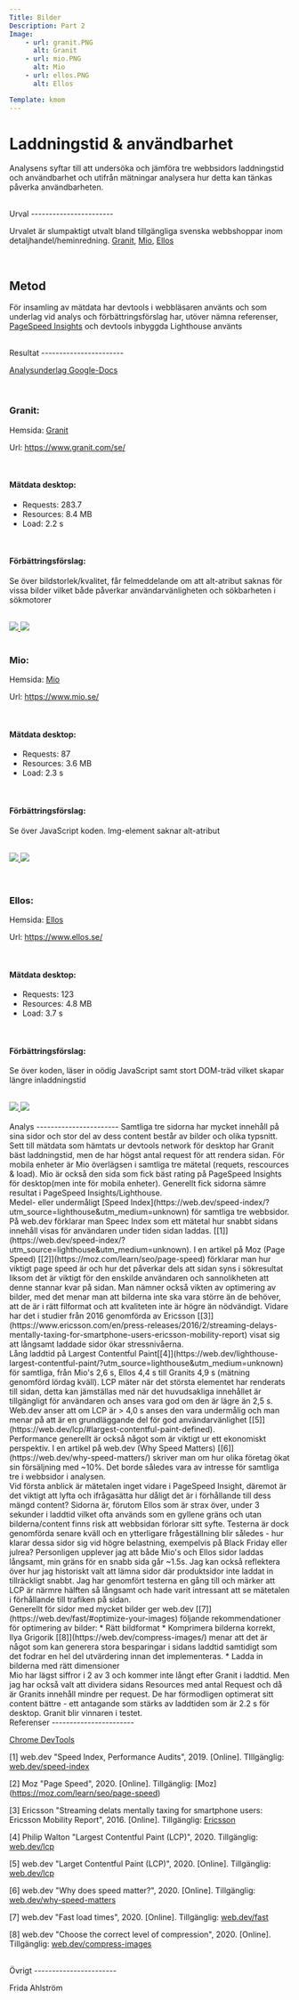 ```yaml
---
Title: Bilder
Description: Part 2
Image: 
    - url: granit.PNG
      alt: Granit
    - url: mio.PNG
      alt: Mio     
    - url: ellos.PNG
      alt: Ellos

Template: kmom
---
```

<!-- "../image/report-kmom05/granit.PNG" -->


Laddningstid & användbarhet
=======================

<!-- Skriv en eller två rader om vad uppgiften handlar om. -->
Analysens syftar till att undersöka och jämföra tre webbsidors laddningstid och användbarhet och utifrån mätningar analysera hur detta kan tänkas påverka användbarheten.

<br>
Urval
-----------------------

<!-- Berätta vilka webbplatser du valt att undersöka och varför eller hur du gick tillväga när du gjorde ditt urval. -->
Urvalet är slumpaktigt utvalt bland tillgängliga svenska webbshoppar inom detaljhandel/heminredning. [Granit](https://www.granit.com/se/), [Mio](https://www.mio.se/), [Ellos](https://www.ellos.se/)


<br>

Metod
-----------------------

<!-- Berätta kort om din "metod", hur du gör för att utföra undersökningen. Berätta om du använder något speciellt verktyg. -->
För insamling av mätdata har devtools i webbläsaren använts och som underlag vid analys och förbättringsförslag har, utöver nämna referenser, [PageSpeed Insights](https://developers.google.com/speed/pagespeed/insights/) och devtools inbyggda Lighthouse använts


<br>
Resultat
-----------------------

<!-- Dokumentera dina resultat från din studie. Berätta vad du kom fram till, vilka resultat du hittade och observerade. -->
[Analysunderlag Google-Docs](https://docs.google.com/spreadsheets/d/1Z15Jq_YHlI1b5meegoCRuXg9tHocPWtrbDuysc3otSI/edit?usp=sharing)

<br>

### Granit: 

Hemsida: [Granit](https://www.granit.com/se/)

Url: https://www.granit.com/se/

<br>

#### Mätdata desktop:

- Requests: 283.7
- Resources: 8.4 MB
- Load: 2.2 s

<br>

#### Förbättringsförslag:  
Se över bildstorlek/kvalitet, får felmeddelande om att alt-atribut saknas för vissa bilder vilket både påverkar användarvänligheten och sökbarheten i sökmotorer
 <br>

<br>

<div class="img-cont">

<a href="%base_url%/image/pagespeed_granit_desktop.PNG">
    <img class="in-report right" src="%base_url%/image/pagespeed_granit_desktop.PNG?q=100">
</a>

<a href="%base_url%/image/pagespeed_granit_mobile.PNG">
    <img class="in-report left" src="%base_url%/image/pagespeed_granit_mobile.PNG?q=100">
</a>

</div>


<br>

### Mio: 
Hemsida: [Mio](https://www.mio.se/)

Url: https://www.mio.se/

<br>

#### Mätdata desktop:

- Requests: 87
- Resources: 3.6 MB
- Load: 2.3 s

<br>

#### Förbättringsförslag: 
Se över JavaScript koden. Img-element saknar alt-atribut

<br>
<div class="img-cont">

<a href="%base_url%/image/pagespeed_mio_desktop.PNG">
    <img class="in-report right" src="%base_url%/image/pagespeed_mio_desktop.PNG?q=100">
</a>

<a href="%base_url%/image/pagespeed_mio_mobile.PNG">
    <img class="in-report left" src="%base_url%/image/pagespeed_mio_mobile.PNG?q=100">
</a>

</div>
<br>
<br>

### Ellos: 
Hemsida: [Ellos](https://www.ellos.se/)

Url: https://www.ellos.se/

<br>

#### Mätdata desktop:

- Requests: 123
- Resources: 4.8 MB
- Load: 3.7 s

<br>

#### Förbättringsförslag:
Se över koden, läser in oödig JavaScript samt stort DOM-träd vilket skapar längre inladdningstid 

<br>

<div class="img-cont">

<a href="%base_url%/image/pagespeed_ellos_desktop.PNG">
    <img class="in-report right" src="%base_url%/image/pagespeed_ellos_desktop.PNG?q=100">
</a>

<a href="%base_url%/image/pagespeed_ellos_mobile.PNG">
    <img class="in-report left" src="%base_url%/image/pagespeed_ellos_mobile.PNG?q=100">
</a>

</div>


<br>
Analys
-----------------------
<!-- 
Diskutera och analysera de resultaten du fann. -->
Samtliga tre sidorna har mycket innehåll på sina sidor och stor del av dess content består av bilder och olika typsnitt.
Sett till mätdata som hämtats ur devtools network för desktop har Granit bäst laddningstid, men de har högst antal request för att rendera sidan. För mobila enheter är Mio  överlägsen i samtliga tre mätetal (requets, rescources & load). Mio är också den sida som fick bäst rating på PageSpeed Insights för desktop(men inte för mobila enheter). Generellt fick sidorna sämre resultat i PageSpeed Insights/Lighthouse. 

<br>
Medel- eller undermåligt [Speed Index](https://web.dev/speed-index/?utm_source=lighthouse&utm_medium=unknown) för samtliga tre webbsidor. På web.dev förklarar man Speec Index som ett mätetal hur snabbt sidans innehåll visas för användaren under tiden sidan laddas. [[1]](https://web.dev/speed-index/?utm_source=lighthouse&utm_medium=unknown). I en artikel på Moz (Page Speed) [[2]](https://moz.com/learn/seo/page-speed) förklarar man hur viktigt page speed är och hur det påverkar dels att sidan syns i sökresultat liksom det är viktigt för den enskilde användaren och sannolikheten att denne stannar kvar på sidan. Man nämner också vikten av optimering av bilder, med det menar man att bilderna inte ska vara större än de behöver, att de är i rätt filformat och att kvaliteten inte är högre än nödvändigt. Vidare har det i studier från 2016 genomförda av Ericsson [[3]](https://www.ericsson.com/en/press-releases/2016/2/streaming-delays-mentally-taxing-for-smartphone-users-ericsson-mobility-report) visat sig att långsamt laddade sidor ökar stressnivåerna. 


<br>
Lång laddtid på Largest Contentful Paint[[4]](https://web.dev/lighthouse-largest-contentful-paint/?utm_source=lighthouse&utm_medium=unknown) för samtliga, från Mio's 2,6 s,  Ellos 4,4 s  till Granits 4,9 s (mätning genomförd lördag kväll). LCP mäter när det största elementet har renderats till sidan, detta kan jämställas med när det huvudsakliga innehållet är tillgängligt för användaren och anses vara god om den är lägre än 2,5 s. Web.dev anser att om LCP är > 4,0 s anses den vara undermålig och man menar på att är en grundläggande del för god användarvänlighet [[5]](https://web.dev/lcp/#largest-contentful-paint-defined). 

<br>
Performance generellt är också något som är viktigt ur ett ekonomiskt perspektiv. I en artikel på web.dev (Why Speed Matters) [[6]](https://web.dev/why-speed-matters/) skriver man om hur olika företag ökat sin försäljning med ~10%. Det borde således vara av intresse för samtliga tre i webbsidor i analysen.

<br>
Vid första anblick är mätetalen inget vidare i PageSpeed Insight, däremot är det viktigt att lyfta och ifrågasätta hur dåligt det är i förhållande till dess mängd content? Sidorna är, förutom Ellos som är strax över, under 3 sekunder i laddtid vilket ofta används som en gyllene gräns och utan bilderna/content finns risk att webbsidan förlorar sitt syfte. Testerna är dock genomförda senare kväll och en ytterligare frågeställning blir således - hur klarar dessa sidor sig vid högre belastning, exempelvis på Black Friday eller julrea?
Personligen upplever jag att både Mio's och Ellos sidor laddas långsamt, min gräns för en snabb sida går ~1.5s. Jag kan också reflektera över hur jag historiskt valt att lämna sidor där produktsidor inte laddat in tillräckligt snabbt. Jag har genomfört testerna en gång till och märker att LCP är närmre hälften så långsamt och hade varit intressant att se mätetalen i förhållande till trafiken på sidan.

<br> 
Generellt för sidor med mycket bilder ger web.dev [[7]](https://web.dev/fast/#optimize-your-images) följande rekommendationer för optimering av bilder:
* Rätt bildformat
* Komprimera bilderna korrekt, Ilya Grigorik [[8]](https://web.dev/compress-images/) menar att det är något som kan generera stora besparingar i sidans laddtid samtidigt som det fodrar en hel del utvärdering innan det implementeras.
* Ladda in bilderna med rätt dimensioner


<br>
Mio har lägst siffror i 2 av 3 och kommer inte långt efter Granit i laddtid. Men jag har också valt att dividera sidans Resources med antal Request och då är Granits innehåll mindre per request. De har förmodligen optimerat sitt content bättre - ett antagande som stärks av laddtiden som är 2.2 s för desktop. Granit blir vinnaren i testet.


<br>
Referenser
-----------------------

[Chrome DevTools](https://developers.google.com/web/tools/chrome-devtools/network)

[1] web.dev "Speed Index, Performance Audits", 2019. [Online]. TIllgänglig: 
[web.dev/speed-index](https://web.dev/speed-index/?utm_source=lighthouse&utm_medium=unknown)

[2] Moz "Page Speed", 2020. [Online]. Tillgänglig: [Moz] (https://moz.com/learn/seo/page-speed)

[3] Ericsson "Streaming delats mentally taxing for smartphone users: Ericsson Mobility Report", 2016. [Online]. Tillgänglig: [Ericsson](https://www.ericsson.com/en/press-releases/2016/2/streaming-delays-mentally-taxing-for-smartphone-users-ericsson-mobility-report)

[4] Philip Walton "Largest Contentful Paint (LCP)", 2020. Tillgänglig: [web.dev/lcp](https://web.dev/lighthouse-largest-contentful-paint/?utm_source=lighthouse&utm_medium=unknown)

[5] web.dev "Larget Contentful Paint (LCP)", 2020. [Online]. Tillgänglig: [web.dev/lcp](https://web.dev/lcp/#largest-contentful-paint-defined)

[6] web.dev "Why does speed matter?", 2020. [Online]. Tillgänglig: [web.dev/why-speed-matters](https://web.dev/why-speed-matters/)

[7] web.dev "Fast load times", 2020. [Online]. Tillgänglig: [web.dev/fast](https://web.dev/fast/#optimize-your-images)

[8] web.dev "Choose the correct level of compression", 2020. [Online]. Tillgänglig: [web.dev/compress-images](https://web.dev/compress-images/)



<!-- Ange de eventuella referenser du använder dig av, om några. -->

<br>
Övrigt
-----------------------

<!-- Skriv ditt eget namn samt vilka gruppmedlemmar som deltog i att författa rapporten. -->
Frida Ahlström

<br>